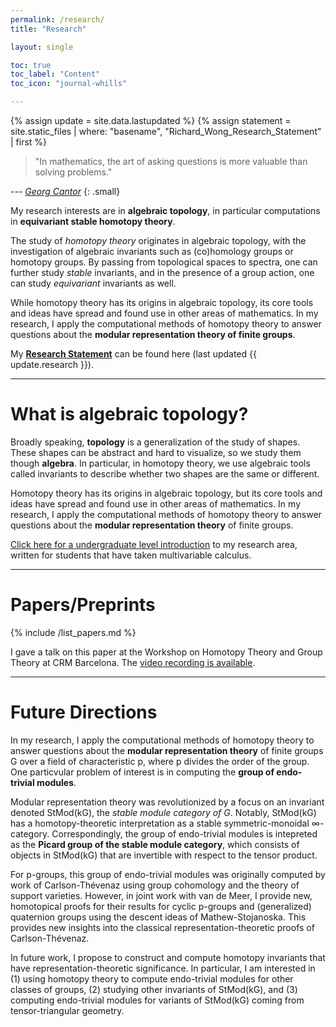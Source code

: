 ```yaml
---
permalink: /research/
title: "Research"

layout: single

toc: true
toc_label: "Content"
toc_icon: "journal-whills"

---
```


{% assign update = site.data.lastupdated %}
{% assign statement = site.static_files | where: "basename", "Richard_Wong_Research_Statement" | first %}

> "In mathematics, the art of asking questions is more valuable than solving problems."

<cite>--- [Georg Cantor](https://en.wikipedia.org/wiki/Georg_Cantor)</cite>
{: .small} 

My research interests are in **algebraic topology**, in particular computations in **equivariant stable homotopy theory**.  

The study of *homotopy theory* originates in algebraic topology, with the investigation of algebraic invariants such as (co)homology groups or homotopy groups. By passing from topological spaces to spectra, one can further study *stable* invariants, and in the presence of a group action, one can study *equivariant* invariants as well.

While homotopy theory has its origins in algebraic topology, its core tools and ideas have spread and found use in other areas of mathematics. In my research, I apply the computational methods of homotopy theory to answer questions about the **modular representation theory of finite groups**.

My **[Research Statement](/assets/Richard_Wong_Research_Statement)** can be found here (last updated {{ update.research }}).

<!--end_excerpt-->

<hr>
<div class="standout" markdown="1">

# What is algebraic topology?

Broadly speaking, **topology** is a generalization of the study of shapes. These shapes can be abstract and hard to visualize, so we study them though **algebra**. In particular, in homotopy theory, we use algebraic tools called invariants to describe whether two shapes are the same or different.

Homotopy theory has its origins in algebraic topology, but its core tools and ideas have spread and found use in other areas of mathematics. In my research, I apply the computational methods of homotopy theory to answer questions about the **modular representation theory** of finite groups.

[Click here for a undergraduate level introduction](/research/nontechnical) to my research area, written for students that have taken multivariable calculus.  

</div>

<hr>

# Papers/Preprints

{% include /list_papers.md %}

I gave a talk on this paper at the Workshop on Homotopy Theory and Group Theory at CRM Barcelona. The [video recording is available](https://youtu.be/z2Svytb7LkI).


<hr>
<div class="standout" markdown="1">

# Future Directions

In my research, I apply the computational methods of homotopy theory to answer questions about the **modular representation theory** of finite groups G over a field of characteristic p, where p divides the order of the group. One particvular problem of interest is in computing the **group of endo-trivial modules**.

Modular representation theory was revolutionized by a focus on an invariant denoted StMod(kG), the *stable module category of G*. Notably, StMod(kG) has a homotopy-theoretic interpretation as a stable symmetric-monoidal ∞-category. Correspondingly, the group of endo-trivial modules is intepreted as the **Picard group of the stable module category**, which consists of objects in StMod(kG) that are invertible with respect to the tensor product.

For p-groups, this group of endo-trivial modules was originally computed by work of Carlson-Thévenaz using group cohomology and the theory of support varieties. However, in joint work with van de Meer, I provide new, homotopical proofs for their results for cyclic p-groups and (generalized) quaternion groups using the descent ideas of Mathew-Stojanoska. This provides new insights into the classical representation-theoretic proofs of Carlson-Thévenaz.

In future work, I propose to construct and compute homotopy invariants that have representation-theoretic significance. In particular, I am interested in (1) using homotopy theory to compute endo-trivial modules for other classes of groups, (2) studying other invariants of StMod(kG), and (3) computing endo-trivial modules for variants of StMod(kG) coming from tensor-triangular geometry.


</div>